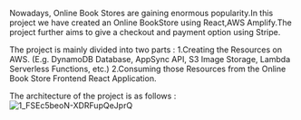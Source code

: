 
Nowadays, Online Book Stores are gaining enormous popularity.In this project we have created an Online BookStore using React,AWS Amplify.The project further aims to give a checkout and payment option using Stripe.

The project is mainly divided into two parts :
1.Creating the Resources on AWS. (E.g. DynamoDB Database, AppSync API, S3 Image Storage, Lambda Serverless Functions, etc.)
2.Consuming those Resources from the Online Book Store Frontend React Application.

The architecture of the project is as follows :
![1_FSEc5beoN-XDRFupQeJprQ](https://user-images.githubusercontent.com/86571685/126894889-429ea3bc-2b3c-4409-9e9a-d5358668c995.png)
